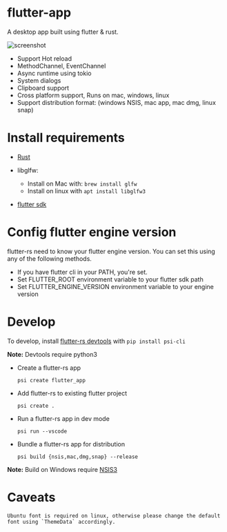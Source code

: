 # flutter-app

A desktop app built using flutter & rust.

![screenshot](https://raw.githubusercontent.com/gliheng/flutter-rs/master/www/images/screenshot_mac.png)


- Support Hot reload
- MethodChannel, EventChannel
- Async runtime using tokio
- System dialogs
- Clipboard support
- Cross platform support, Runs on mac, windows, linux
- Support distribution format: (windows NSIS, mac app, mac dmg, linux snap)

# Install requirements

- [Rust](https://www.rust-lang.org/tools/install)

- libglfw:
    - Install on Mac with: `brew install glfw`
    - Install on linux with `apt install libglfw3`
    
- [flutter sdk](https://flutter.io)

# Config flutter engine version
flutter-rs need to know your flutter engine version.
You can set this using any of the following methods.
- If you have flutter cli in your PATH, you're set.
- Set FLUTTER_ROOT environment variable to your flutter sdk path
- Set FLUTTER_ENGINE_VERSION environment variable to your engine version

# Develop

To develop, install [flutter-rs devtools](https://github.com/flutter-rs/psi-cli) with `pip install psi-cli`

**Note:**
Devtools require python3

- Create a flutter-rs app

    `psi create flutter_app`

- Add flutter-rs to existing flutter project

    `psi create .`

- Run a flutter-rs app in dev mode

    `psi run --vscode`

- Bundle a flutter-rs app for distribution

    `psi build {nsis,mac,dmg,snap} --release`

**Note:**
Build on Windows require [NSIS3](https://sourceforge.net/projects/nsis/files/NSIS%203/)

# Caveats
    Ubuntu font is required on linux, otherwise please change the default font using `ThemeData` accordingly.